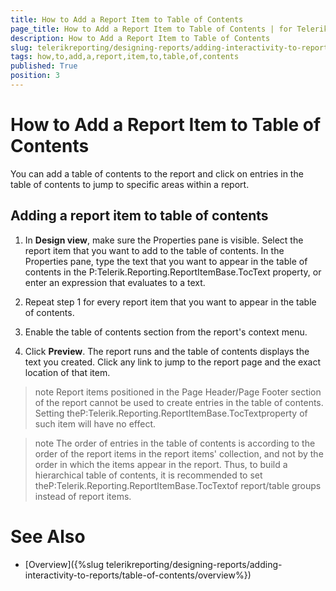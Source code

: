```yaml
---
title: How to Add a Report Item to Table of Contents
page_title: How to Add a Report Item to Table of Contents | for Telerik Reporting Documentation
description: How to Add a Report Item to Table of Contents
slug: telerikreporting/designing-reports/adding-interactivity-to-reports/table-of-contents/how-to-add-a-report-item-to-table-of-contents
tags: how,to,add,a,report,item,to,table,of,contents
published: True
position: 3
---
```


# How to Add a Report Item to Table of Contents



You can add a table of contents to the report and click on entries in the table of contents to jump
        to specific areas within a report.
      

## Adding a report item to table of contents

1. In __Design view__, make sure the Properties pane is visible. Select the report item that you want to add to the table of contents. In the Properties
              pane, type the text that you want to appear in the table of contents in the P:Telerik.Reporting.ReportItemBase.TocText 
              property, or enter an expression that evaluates to a text.
            

1. Repeat step 1 for every report item that you want to appear in the table of contents.

1. Enable the table of contents section from the report's context menu.

1. Click __Preview__. The report runs and the table of contents displays the text you created. Click any link to
              jump to the report page and the exact location of that item.
            

>note Report items positioned in the Page Header/Page Footer section of the report cannot be used to create entries in the table of contents.
            Setting theP:Telerik.Reporting.ReportItemBase.TocTextproperty of such item will have no effect.
>


>note The order of entries in the table of contents is according to the order of the report items in the report items' collection, and not
            by the order in which the items appear in the report.
            Thus, to build a hierarchical table of contents, it is recommended to set theP:Telerik.Reporting.ReportItemBase.TocTextof report/table groups instead of report items.
>


# See Also

 * [Overview]({%slug telerikreporting/designing-reports/adding-interactivity-to-reports/table-of-contents/overview%})
